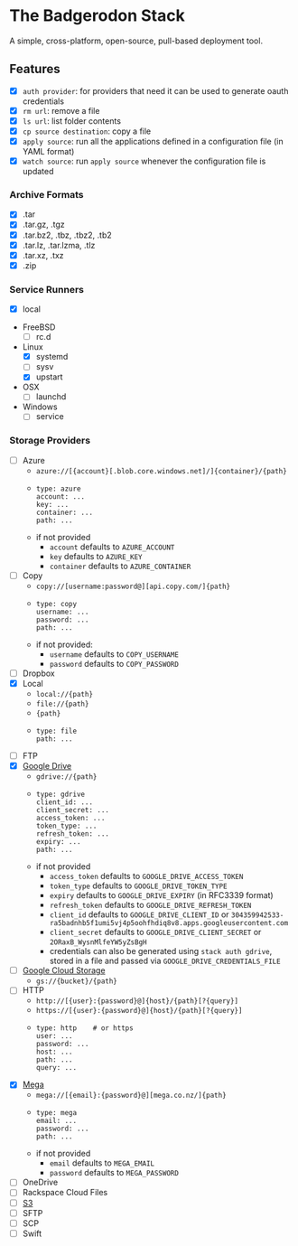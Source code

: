 # The Badgerodon Stack
A simple, cross-platform, open-source, pull-based deployment tool.

## Features
- [x] `auth provider`: for providers that need it can be used to generate oauth credentials
- [x] `rm url`: remove a file
- [x] `ls url`: list folder contents
- [x] `cp source destination`: copy a file
- [x] `apply source`: run all the applications defined in a configuration file (in YAML format)
- [x] `watch source`: run `apply source` whenever the configuration file is updated

### Archive Formats
- [x] .tar
- [x] .tar.gz, .tgz
- [x] .tar.bz2, .tbz, .tbz2, .tb2
- [x] .tar.lz, .tar.lzma, .tlz
- [x] .tar.xz, .txz
- [x] .zip

### Service Runners
- [x] local
- FreeBSD
  - [ ] rc.d
- Linux
  - [x] systemd
  - [ ] sysv
  - [x] upstart
- OSX
  - [ ] launchd
- Windows
  - [ ] service

### Storage Providers
- [ ] Azure
  - `azure://[{account}[.blob.core.windows.net]/]{container}/{path}`
  - ```
    type: azure
    account: ...
    key: ...
    container: ...
    path: ...
    ```
  - if not provided
    - `account` defaults to `AZURE_ACCOUNT`
    - `key` defaults to `AZURE_KEY`
    - `container` defaults to `AZURE_CONTAINER`
- [ ] Copy
  - `copy://[username:password@][api.copy.com/]{path}`
  - ```
    type: copy
    username: ...
    password: ...
    path: ...
    ```
  - if not provided:
    - `username` defaults to `COPY_USERNAME`
    - `password` defaults to `COPY_PASSWORD`
- [ ] Dropbox
- [x] Local
  - `local://{path}`
  - `file://{path}`
  - `{path}`
  - ```
    type: file
    path: ...
    ```
- [ ] FTP
- [x] [Google Drive](https://www.google.com/drive/)
  - `gdrive://{path}`
  - ```
    type: gdrive
    client_id: ...
    client_secret: ...
    access_token: ...
    token_type: ...
    refresh_token: ...
    expiry: ...
    path: ...
    ```
  - if not provided
    - `access_token` defaults to `GOOGLE_DRIVE_ACCESS_TOKEN`
    - `token_type` defaults to `GOOGLE_DRIVE_TOKEN_TYPE`
    - `expiry` defaults to `GOOGLE_DRIVE_EXPIRY` (in RFC3339 format)
    - `refresh_token` defaults to `GOOGLE_DRIVE_REFRESH_TOKEN`
    - `client_id` defaults to `GOOGLE_DRIVE_CLIENT_ID` or `304359942533-ra5badnhb5f1umi5vj4p5oohfhdiq8v8.apps.googleusercontent.com`
    - `client_secret` defaults to `GOOGLE_DRIVE_CLIENT_SECRET` or `2ORaxB_WysnMlfeYW5yZsBgH`
    - credentials can also be generated using `stack auth gdrive`, stored in a file and passed via `GOOGLE_DRIVE_CREDENTIALS_FILE`
- [ ] [Google Cloud Storage](https://cloud.google.com/storage/)
  - `gs://{bucket}/{path}`
- [ ] HTTP
  - `http://[{user}:{password}@]{host}/{path}[?{query}]`
  - `https://[{user}:{password}@]{host}/{path}[?{query}]`
  - ```
    type: http    # or https
    user: ...
    password: ...
    host: ...
    path: ...
    query: ...
    ```
- [x] [Mega](https://mega.co.nz)
  - `mega://[{email}:{password}@][mega.co.nz/]{path}`
  - ```
    type: mega
    email: ...
    password: ...
    path: ...
    ```
  - if not provided
    - `email` defaults to `MEGA_EMAIL`
    - `password` defaults to `MEGA_PASSWORD`
- [ ] OneDrive
- [ ] Rackspace Cloud Files
- [ ] [S3](http://aws.amazon.com/s3/)
- [ ] SFTP
- [ ] SCP
- [ ] Swift
